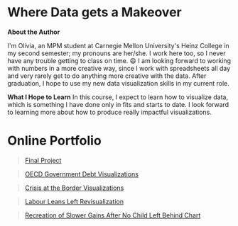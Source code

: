 # Where Data gets a Makeover #

**About the Author**

I'm Olivia, an MPM student at Carnegie Mellon University's Heinz College in my second semester; my pronouns are her/she. I work here too, so I never have any trouble getting to class on time. :smile: I am looking forward to working with numbers in a more creative way, since I work with spreadsheets all day and very rarely get to do anything more creative with the data. After graduation, I hope to use my new data visualization skills in my current role.

**What I Hope to Learn**
In this course, I expect to learn how to visualize data, which is something I have done only in fits and starts to date. I look forward to learning more about how to produce really impactful visualizations.

# Online Portfolio

> [Final Project](/final_project_ocwells.md)

> [OECD Government Debt Visualizations](/190723assignment.md)

> [Crisis at the Border Visualizations](/190716assignment.md)

> [Labour Leans Left Revisualization](/190709assignment.md)

> [Recreation of Slower Gains After No Child Left Behind Chart](190719assignment2.md)
